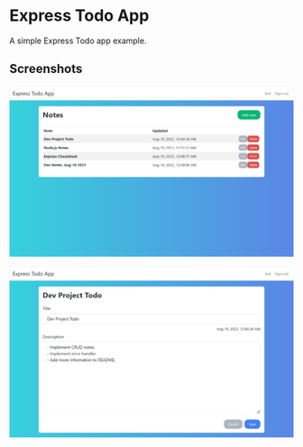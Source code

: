 # Express Todo App

A simple Express Todo app example.

## Screenshots

![homepage](./screenshots/home.png)

![editing a note](./screenshots/note.png)